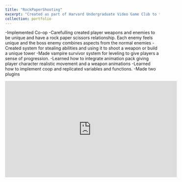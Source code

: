```yaml
---
title: "RockPaperShooting"
excerpt: "Created as part of Harvard Undergraduate Video Game Club to teach members a variety of aspects of game development. Co-op game that meshes many different parts of other games together, including Kirby, rock paper scissors and Vampire Survivors.<br/><img src='/images/RockPaperShoot.jpg'>"
collection: portfolio
---
```


-Implemented Co-op
-Carefulling created player weapons and enemies to be unique and have a rock paper scissors relationship. Each enemy feels unique and the boss enemy combines aspects from the normal enemies
-Created system for stealing abilities and using it to shoot a weapon or build a unique tower
-Made vampire survivor system for leveling to give players a sense of progression.
-Learned how to integrate animation pack giving player character realistic movement and a weapon animations
-Learned how to implement coop and replicated variables and functions.
-Made two plugins

<iframe width="560" height="315" src="https://www.youtube.com/embed/jg7QUjF81fI" frameborder="0" allowfullscreen></iframe>
